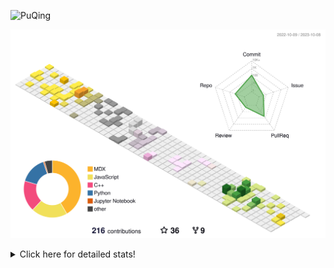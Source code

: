 ![PuQing](https://user-images.githubusercontent.com/27223114/171565019-9a56fae6-b08b-421f-99db-7e830da42371.png)

![](./profile-3d-contrib/profile-season-animate.svg)

<details>
<summary>Click here for detailed stats!</summary>

<!--START_SECTION:waka-->
![Lines of code](https://img.shields.io/badge/From%20Hello%20World%20I%27ve%20Written-810.4%20thousand%20lines%20of%20code-blue)

**🐱 My GitHub Data** 

> 📦 256.4 kB Used in GitHub's Storage 
 > 
> 🏆 170 Contributions in the Year 2023
 > 
> 🚫 Not Opted to Hire
 > 
> 📜 32 Public Repositories 
 > 
> 🔑 28 Private Repositories 
 > 
**I'm an Early 🐤** 

```text
🌞 Morning                440 commits         ████░░░░░░░░░░░░░░░░░░░░░   14.44 % 
🌆 Daytime                1510 commits        ████████████░░░░░░░░░░░░░   49.56 % 
🌃 Evening                291 commits         ██░░░░░░░░░░░░░░░░░░░░░░░   09.55 % 
🌙 Night                  806 commits         ███████░░░░░░░░░░░░░░░░░░   26.45 % 
```


📊 **This Week I Spent My Time On** 

```text
💬 Programming Languages: 
Python                   14 hrs 1 min        ████████████████░░░░░░░░░   63.97 % 
Markdown                 5 hrs 15 mins       ██████░░░░░░░░░░░░░░░░░░░   23.97 % 
YAML                     1 hr 10 mins        █░░░░░░░░░░░░░░░░░░░░░░░░   05.38 % 
Jupyter Notebook         55 mins             █░░░░░░░░░░░░░░░░░░░░░░░░   04.23 % 
JSON                     5 mins              ░░░░░░░░░░░░░░░░░░░░░░░░░   00.43 % 

🔥 Editors: 
VS Code                  16 hrs 53 mins      ███████████████████░░░░░░   77.02 % 
Obsidian                 5 hrs 2 mins        ██████░░░░░░░░░░░░░░░░░░░   22.98 % 

💻 Operating System: 
WSL                      16 hrs 7 mins       ██████████████████░░░░░░░   73.48 % 
Windows                  5 hrs 17 mins       ██████░░░░░░░░░░░░░░░░░░░   24.12 % 
Linux                    31 mins             █░░░░░░░░░░░░░░░░░░░░░░░░   02.40 % 
```


<!--END_SECTION:waka-->
</details>
